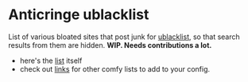 # Anticringe ublacklist
List of various bloated sites that post junk for [ublacklist](https://github.com/iorate/ublacklist),
so that search results from them are hidden.
**WIP. Needs contributions a lot.**

* here's the [list](list) itself
* check out [links](links) for other comfy lists to add to your config.
